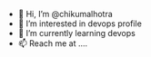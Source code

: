 - 👋 Hi, I’m @chikumalhotra
- 👀 I’m interested in devops profile
- 🌱 I’m currently learning devops
- 📫 Reach me at ....

<!---
chikumalhotra/chikumalhotra is a ✨ special ✨ repository because its `README.md` (this file) appears on your GitHub profile.
You can click the Preview link to take a look at your changes.
--->
